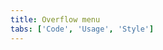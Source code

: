 ```yaml
---
title: Overflow menu
tabs: ['Code', 'Usage', 'Style']
---
```


<component 
    name="Overflow Menu"
    component="overflow-menu" 
    variation="overflow-menu"
    experimental="true"
    >
</component>
<component-docs component="overflow-menu" experimental="true"></component-docs>
